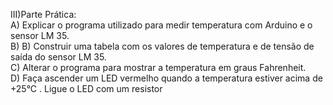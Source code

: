 III)Parte Prática:<br />
A) Explicar o programa utilizado para medir temperatura com Arduino e o sensor LM 35.<br />
B) B) Construir uma tabela com os valores de temperatura e de tensão de saída do sensor LM 35.<br />
C) Alterar o programa para mostrar a temperatura em graus Fahrenheit.<br />
D) Faça ascender um LED vermelho quando a temperatura estiver acima de +25°C . Ligue o LED com um resistor<br />
